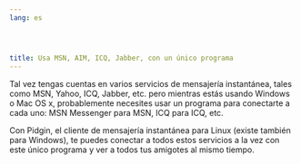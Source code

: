 ```yaml
---
lang: es




title: Usa MSN, AIM, ICQ, Jabber, con un único programa
---
```


Tal vez tengas cuentas en varios servicios de mensajería instantánea, tales como MSN, Yahoo, ICQ, Jabber, etc. pero mientras estás usando Windows o Mac OS x, probablemente necesites usar un programa para conectarte a cada uno: MSN Messenger para MSN, ICQ para ICQ, etc.

Con Pidgin, el cliente de mensajería instantánea para Linux (existe también para Windows), te puedes conectar a todos estos servicios a la vez con este único programa y ver a todos tus amigotes al mismo tiempo.

  
